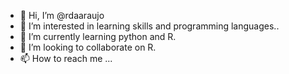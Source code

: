 - 👋 Hi, I’m @rdaaraujo
- 👀 I’m interested in learning skills and programming languages..
- 🌱 I’m currently learning python and R.
- 💞️ I’m looking to collaborate on R.
- 📫 How to reach me ...

<!---
rdaaraujo/rdaaraujo is a ✨ special ✨ repository because its `README.md` (this file) appears on your GitHub profile.
You can click the Preview link to take a look at your changes.
--->
